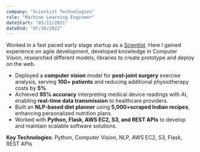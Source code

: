 ```yaml
---
company: "Scientist Technologies"
role: "Machine Learning Engineer"
dateStart: "05/11/2021"
dateEnd: "07/30/2022"
---
```


Worked in a fast paced early stage startup as a [Scientist](https://www.scientisttechnologies.co.uk/). Here I gained experience on agile development, developed knowledge in Computer Vision, researched different models, libraries to create prototype and deploy on the web. 

- Deployed a **computer vision** model for **post-joint surgery** exercise analysis, serving **100+ patients** and reducing additional physiotherapy costs by **5%**.
- Achieved **95% accuracy** interpreting medical device readings with AI, enabling **real-time data transmission** to healthcare providers.
- Built an **NLP-based diet planner** using **5,000+scraped Indian recipes**, enhancing personalized nutrition plans.
- Worked with **Python, Flask, AWS EC2, S3, and REST APIs** to develop and maintain scalable software solutions.

**Key Technologies**: Python, Computer Vision, NLP, AWS EC2, S3, Flask, REST APIs